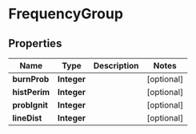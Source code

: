 

# FrequencyGroup


## Properties

Name | Type | Description | Notes
------------ | ------------- | ------------- | -------------
**burnProb** | **Integer** |  |  [optional]
**histPerim** | **Integer** |  |  [optional]
**probIgnit** | **Integer** |  |  [optional]
**lineDist** | **Integer** |  |  [optional]




